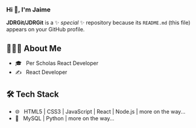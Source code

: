 ### Hi 👋, I'm Jaime 

**JDRGit/JDRGit** is a ✨ _special_ ✨ repository because its `README.md` (this file) appears on your GitHub profile.

<h2> 👩🏽‍💻 About Me </h2>

- 🎓 &nbsp; Per Scholas React Developer
- ✍️ &nbsp; React Developer

<h2>🛠 Tech Stack</h2>

- 🌐 &nbsp; HTML5 | CSS3 | JavaScript | React | Node.js | more on the way...
- 🌱 &nbsp; MySQL | Python | more on the way...
